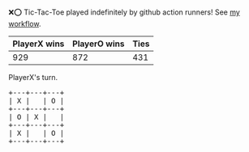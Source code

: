 :x::o: Tic-Tac-Toe played indefinitely by github action runners! See [my workflow](.github/workflows/play.yaml).

|PlayerX wins|PlayerO wins|Ties|
|-|-|-|
|929|872|431|

PlayerX's turn.

<pre>
+---+---+---+
| X |   | O |
+---+---+---+
| O | X |   |
+---+---+---+
| X |   | O |
+---+---+---+
</pre>
